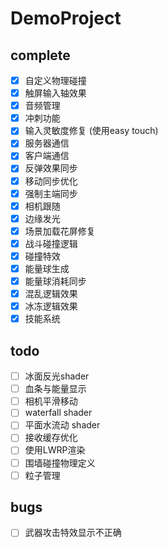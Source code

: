 # DemoProject

## complete
- [x] 自定义物理碰撞
- [x] 触屏输入轴效果
- [x] 音频管理
- [x] 冲刺功能
- [x] 输入灵敏度修复 (使用easy touch)
- [x] 服务器通信
- [x] 客户端通信
- [x] 反弹效果同步
- [x] 移动同步优化 
- [x] 强制主端同步
- [x] 相机跟随
- [x] 边缘发光
- [x] 场景加载花屏修复
- [x] 战斗碰撞逻辑
- [x] 碰撞特效
- [x] 能量球生成
- [x] 能量球消耗同步
- [x] 混乱逻辑效果
- [x] 冰冻逻辑效果
- [x] 技能系统
## todo
- [ ] 冰面反光shader
- [ ] 血条与能量显示
- [ ] 相机平滑移动 
- [ ] waterfall shader
- [ ] 平面水流动 shader
- [ ] 接收缓存优化
- [ ] 使用LWRP渲染
- [ ] 围墙碰撞物理定义
- [ ] 粒子管理
## bugs
- [ ] 武器攻击特效显示不正确
